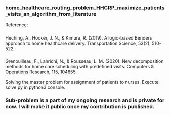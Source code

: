 ### home_healthcare_routing_problem_HHCRP_maximize_patients_visits_an_algorithm_from_literature

Reference: 
#####
Heching, A., Hooker, J. N., & Kimura, R. (2019). A logic-based Benders approach to home healthcare delivery. Transportation Science, 53(2), 510-522.
#####
Grenouilleau, F., Lahrichi, N., & Rousseau, L. M. (2020). New decomposition methods for home care scheduling with predefined visits. Computers & Operations Research, 115, 104855.

Solving the master problem for assignment of patients to nurses.
Execute: solve.py in python3 console.

### Sub-problem is a part of my ongoing research and is private for now. I will make it public once my contribution is published.
